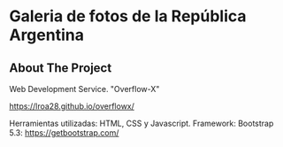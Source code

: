 # Galeria de fotos de la República Argentina
<!-- ABOUT THE PROJECT -->
## About The Project

Web Development Service. "Overflow-X"

https://lroa28.github.io/overflowx/

Herramientas utilizadas: HTML, CSS y Javascript. 
Framework: Bootstrap 5.3: https://getbootstrap.com/


